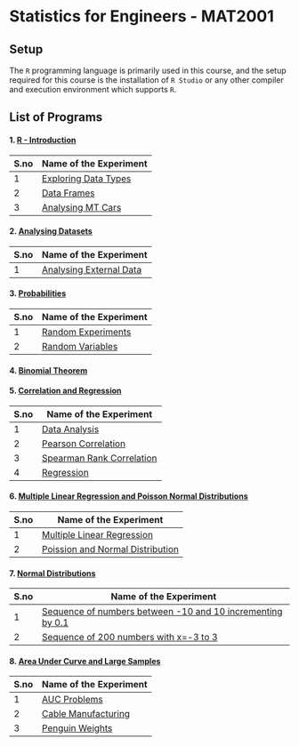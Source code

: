 # Statistics for Engineers - MAT2001


## Setup

The `R` programming language is primarily used in this course, and the setup required for this course is the installation of `R Studio` or any other compiler and execution environment which supports `R`.



## List of Programs

#### 1. [R - Introduction](./R_Introduction_Lab_1)

| S.no | Name of the Experiment |
| ---- | --------------------- |
| 1 | [Exploring Data Types](./R_Introduction_Lab_1/data_types.r) |
| 2 | [Data Frames](./R_Introduction_Lab_1/data_frames.r) |
| 3 | [Analysing MT Cars](./R_Introduction_Lab_1/mt_cars.r) |


#### 2. [Analysing Datasets](./Data_Analysis_Lab_2)

| S.no | Name of the Experiment |
| ---- | --------------------- |
| 1 | [Analysing External Data](./Data_Analysis_Lab_2/data_analysis.r) |


#### 3. [Probabilities](./Probabilities_Lab_3)

| S.no | Name of the Experiment |
| ---- | --------------------- |
| 1 | [Random Experiments](./Probabilities_Lab_3/random_experiments.r) |
| 2 | [Random Variables](./Probabilities_Lab_3/random_variables.r) |


#### 4. [Binomial Theorem](./Binomial_Theorem_Lab_4)


#### 5. [Correlation and Regression](./Correlation_and_Regression_Lab_5)

| S.no | Name of the Experiment |
| ---- | --------------------- |
| 1 | [Data Analysis](./Correlation_and_Regression_Lab_5/data_analysis.r) |
| 2 | [Pearson Correlation](./Correlation_and_Regression_Lab_5/pearson.r) |
| 3 | [Spearman Rank Correlation](./Correlation_and_Regression_Lab_5/spearman.r) |
| 4 | [Regression](./Correlation_and_Regression_Lab_5/regression.r) |


#### 6. [Multiple Linear Regression and Poisson Normal Distributions](./Regression_and_Distribution_Lab_6)

| S.no | Name of the Experiment |
| ---- | --------------------- |
| 1 | [Multiple Linear Regression](./Regression_and_Distribution_Lab_6/multiple_linear_regression.r) |
| 2 | [Poission and Normal Distribution](./Regression_and_Distribution_Lab_6/pearson.r) |


#### 7. [Normal Distributions](./Normal_Distribution_Lab_7)

| S.no | Name of the Experiment |
| ---- | --------------------- |
| 1 | [Sequence of numbers between -10 and 10 incrementing by 0.1](./Normal_Distribution_Lab_7/sequence_1.r) |
| 2 | [Sequence of 200 numbers with x=-3 to 3](./Normal_Distribution_Lab_7/sequence_2.r) |


#### 8. [Area Under Curve and Large Samples](./AUC_and_Large_Samples_Lab_8)

| S.no | Name of the Experiment |
| ---- | --------------------- |
| 1 | [AUC Problems](./AUC_and_Large_Samples_Lab_8/auc_problems.r) |
| 2 | [Cable Manufacturing](./AUC_and_Large_Samples_Lab_8/cable_mannufacturing.r) |
| 3 | [Penguin Weights](./AUC_and_Large_Samples_Lab_8/penguin_weights.r) |
